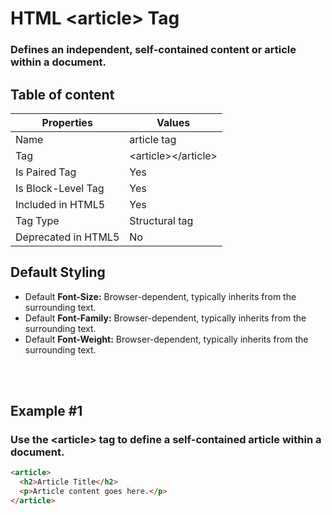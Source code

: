 # HTML &lt;article&gt; Tag

### Defines an independent, self-contained content or article within a document.



## Table of content


| Properties            | Values                                                               |
|---------------------|----------------------------------------------------------------------|
| Name                | article tag                                                |
| Tag                 | &lt;article&gt;&lt;/article&gt;                                            |
| Is Paired Tag       | Yes                                                  |
| Is Block-Level Tag  | Yes                                |
| Included in HTML5   | Yes     |
| Tag Type            | Structural tag     |
| Deprecated in HTML5 | No     |


## Default Styling


-	Default **Font-Size:** Browser-dependent, typically inherits from the surrounding text.
-	Default **Font-Family:** Browser-dependent, typically inherits from the surrounding text.
-	Default **Font-Weight:** Browser-dependent, typically inherits from the surrounding text.


<br>
<br>

## Example #1
### Use the &lt;article&gt; tag to define a self-contained article within a document.
```html
<article>
  <h2>Article Title</h2>
  <p>Article content goes here.</p>
</article>
``` 
<br>
<br>


